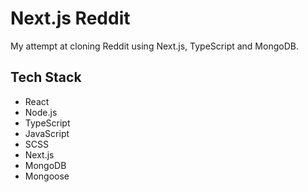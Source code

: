# Next.js Reddit

My attempt at cloning Reddit using Next.js, TypeScript and MongoDB.

## Tech Stack

- React
- Node.js
- TypeScript
- JavaScript
- SCSS
- Next.js
- MongoDB
- Mongoose
